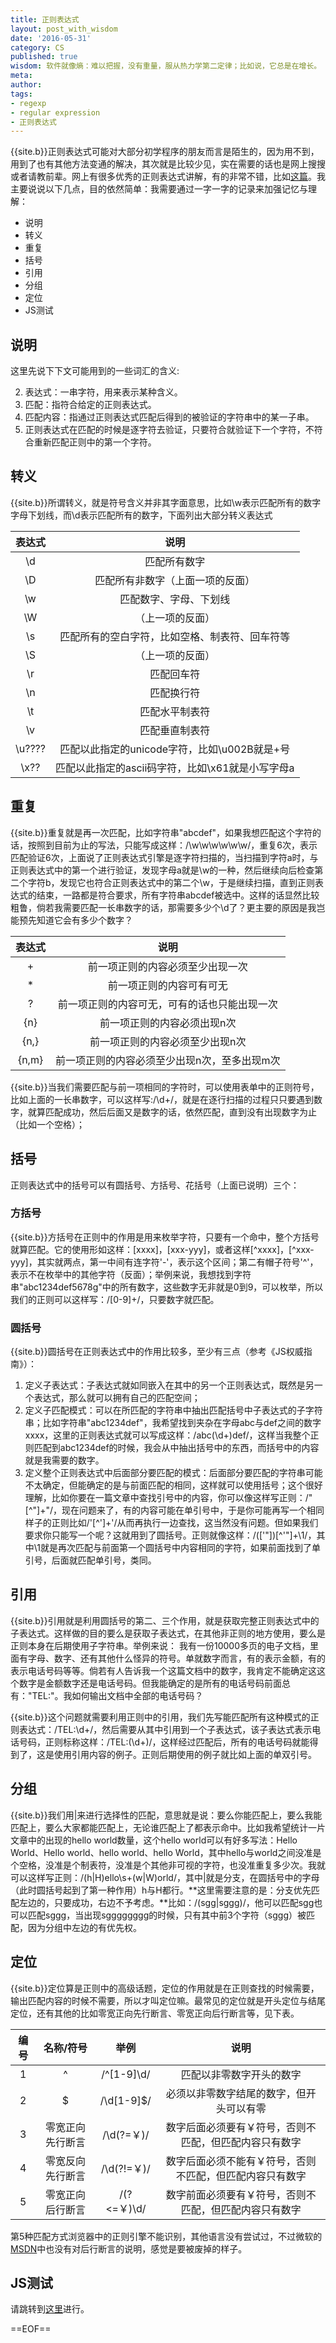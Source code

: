 ```yaml
---
title: 正则表达式
layout: post_with_wisdom
date: '2016-05-31'
category: CS
published: true
wisdom: 软件就像熵：难以把握，没有重量，服从热力学第二定律；比如说，它总是在增长。 —— 诺曼·奥古斯丁（ Norman Augustine），洛克希德马丁公司前总裁
meta: 
author: 
tags:
- regexp
- regular expression
- 正则表达式
---
```


{{site.b}}正则表达式可能对大部分初学程序的朋友而言是陌生的，因为用不到，用到了也有其他方法变通的解决，其次就是比较少见，实在需要的话也是网上搜搜或者请教前辈。网上有很多优秀的正则表达式讲解，有的非常不错，比如[这篇][url1]。我主要说说以下几点，目的依然简单：我需要通过一字一字的记录来加强记忆与理解：

* 说明
* 转义
* 重复
* 括号
* 引用
* 分组
* 定位
* JS测试

## 说明

这里先说下下文可能用到的一些词汇的含义:

2. 表达式：一串字符，用来表示某种含义。
1. 匹配：指符合给定的正则表达式。
2. 匹配内容：指通过正则表达式匹配后得到的被验证的字符串中的某一子串。
3. 正则表达式在匹配的时候是逐字符去验证，只要符合就验证下一个字符，不符合重新匹配正则中的第一个字符。

## 转义
{{site.b}}所谓转义，就是符号含义并非其字面意思，比如\\w表示匹配所有的数字字母下划线，而\\d表示匹配所有的数字，下面列出大部分转义表达式

|表达式|说明|
|:---:|:---:|
|\\d|匹配所有数字|
|\\D|匹配所有非数字（上面一项的反面）|
|\\w|匹配数字、字母、下划线|
|\\W|（上一项的反面）|
|\\s|匹配所有的空白字符，比如空格、制表符、回车符等|
|\\S|（上一项的反面）|
|\\r|匹配回车符|
|\\n|匹配换行符|
|\\t|匹配水平制表符|
|\\v|匹配垂直制表符|
|\\u????|匹配以此指定的unicode字符，比如\\u002B就是+号|
|\\x??|匹配以此指定的ascii码字符，比如\\x61就是小写字母a|

## 重复
{{site.b}}重复就是再一次匹配，比如字符串"abcdef"，如果我想匹配这个字符的话，按照到目前为止的写法，只能写成这样：/\w\w\w\w\w\w/，重复6次，表示匹配验证6次，上面说了正则表达式引擎是逐字符扫描的，当扫描到字符a时，与正则表达式中的第一个进行验证，发现字母a就是\\w的一种，然后继续向后检查第二个字符b，发现它也符合正则表达式中的第二个\\w，于是继续扫描，直到正则表达式的结束，一路都是符合要求，所有字符串abcdef被选中。这样的话显然比较粗鲁，倘若我需要匹配一长串数字的话，那需要多少个\\d了？更主要的原因是我岂能预先知道它会有多少个数字？

|表达式|说明|
|:---:|:---:|
|+|前一项正则的内容必须至少出现一次|
|\*|前一项正则的内容可有可无|
|?|前一项正则的内容可无，可有的话也只能出现一次|
|{n}|前一项正则的内容必须出现n次|
|{n,}|前一项正则的内容必须至少出现n次|
|{n,m}|前一项正则的内容必须至少出现n次，至多出现m次|

{{site.b}}当我们需要匹配与前一项相同的字符时，可以使用表单中的正则符号，比如上面的一长串数字，可以这样写:/\d+/，就是在逐行扫描的过程只只要遇到数字，就算匹配成功，然后后面又是数字的话，依然匹配，直到没有出现数字为止（比如一个空格）；


## 括号
正则表达式中的括号可以有圆括号、方括号、花括号（上面已说明）三个：

### 方括号
{{site.b}}方括号在正则中的作用是用来枚举字符，只要有一个命中，整个方括号就算匹配。它的使用形如这样：[xxxx]，[xxx-yyy]，或者这样[^xxxx]，[^xxx-yyy]，其实就两点，第一中间有连字符'-'，表示这个区间；第二有帽子符号'^'，表示不在枚举中的其他字符（反面）；举例来说，我想找到字符串"abc1234def5678g"中的所有数字，这些数字无非就是0到9，可以枚举，所以我们的正则可以这样写：/[0-9]+/，只要数字就匹配。


### 圆括号
{{site.b}}圆括号在正则表达式中的作用比较多，至少有三点（参考《JS权威指南》）：

1. 定义子表达式：子表达式就如同嵌入在其中的另一个正则表达式，既然是另一个表达式，那么就可以拥有自己的匹配空间；
2. 定义子匹配模式：可以在所匹配的字符串中抽出匹配括号中子表达式的子字符串；比如字符串"abc1234def"，我希望找到夹杂在字母abc与def之间的数字xxxx，这里的正则表达式就可以写成这样：/abc(\d+)def/，这样当我整个正则匹配到abc1234def的时候，我会从中抽出括号中的东西，而括号中的内容就是我需要的数字。
3. 定义整个正则表达式中后面部分要匹配的模式：后面部分要匹配的字符串可能不太确定，但能确定的是与前面匹配的相同，这样就可以使用括号；这个很好理解，比如你要在一篇文章中查找引号中的内容，你可以像这样写正则：/"[^"]+"/，现在问题来了，有的内容可能在单引号中，于是你可能再写一个相同样子的正则比如/'[^']+'/从而再执行一边查找，这当然没有问题。但如果我们要求你只能写一个呢？这就用到了圆括号。正则就像这样：/(['"])[^'"]+\1/，其中\1就是再次匹配与前面第一个圆括号中内容相同的字符，如果前面找到了单引号，后面就匹配单引号，类同。

## 引用
{{site.b}}引用就是利用圆括号的第二、三个作用，就是获取完整正则表达式中的子表达式。这样做的目的要么是获取子表达式，在其他非正则的地方使用，要么是正则本身在后期使用子字符串。举例来说：
我有一份10000多页的电子文档，里面有字母、数字、还有其他什么怪异的符号。单就数字而言，有的表示金额，有的表示电话号码等等。倘若有人告诉我一个这篇文档中的数字，我肯定不能确定这这个数字是金额数字还是电话号码。但我能确定的是所有的电话号码前面总有："TEL:"。我如何输出文档中全部的电话号码？

{{site.b}}这个问题就需要利用正则中的引用，我们先写能匹配所有这种模式的正则表达式：/TEL:\d+/，然后需要从其中引用到一个子表达式，该子表达式表示电话号码，正则标称这样：/TEL:(\d+)/，这样经过匹配后，所有的电话号码就能得到了，这是使用引用内容的例子。正则后期使用的例子就比如上面的单双引号。

## 分组
{{site.b}}我们用|来进行选择性的匹配，意思就是说：要么你能匹配上，要么我能匹配上，要么大家都能匹配上，无论谁匹配上了都表示命中。比如我希望统计一片文章中的出现的hello world数量，这个hello world可以有好多写法：Hello World、Hello world、hello world、hello World，其中hello与world之间没准是个空格，没准是个制表符，没准是个其他非可视的字符，也没准重复多少次。我就可以这样写正则：/(h|H)ello\s+(w|W)orld/，其中|就是分支，在圆括号中的字母（此时圆括号起到了第一种作用）h与H都行。**这里需要注意的是：分支优先匹配左边的，只要成功，右边不予考虑。**比如：/(sgg|sggg)/，他可以匹配sgg也可以匹配sggg，当出现sgggggggg的时候，只有其中前3个字符（sggg）被匹配，因为分组中左边的有优先权。

## 定位
{{site.b}}定位算是正则中的高级话题，定位的作用就是在正则查找的时候需要，输出匹配内容的时候不需要，所以才叫定位嘛。最常见的定位就是开头定位与结尾定位，还有其他的比如零宽正向先行断言、零宽正向后行断言等，见下表。

|编号|名称/符号|举例|说明|
|:--:|:----:|:----:|:----:|
|1|^|/^[1-9]\d/|匹配以非零数字开头的数字|
|2|$|/\d[1-9]$/|必须以非零数字结尾的数字，但开头可以有零|
|3|零宽正向先行断言|/\d(?=￥)/|数字后面必须要有￥符号，否则不匹配，但匹配内容只有数字|
|4|零宽反向先行断言|/\d(?!=￥)/|数字后面必须不能有￥符号，否则不匹配，但匹配内容只有数字|
|5|零宽正向后行断言|/(?<=￥)\d/|数字前面必须要有￥符号，否则不匹配，但匹配内容只有数字|

第5种匹配方式浏览器中的正则引擎不能识别，其他语言没有尝试过，不过微软的[MSDN][url2]中也没有对后行断言的说明，感觉是要被废掉的样子。

## JS测试

请跳转到[这里][url3]进行。


==EOF==

[url1]:http://www.regexlab.com/zh/regref.htm
[url2]:https://msdn.microsoft.com/zh-cn/library/ae5bf541(VS.80).aspx
[url3]:http://tool.oschina.net/regex/


